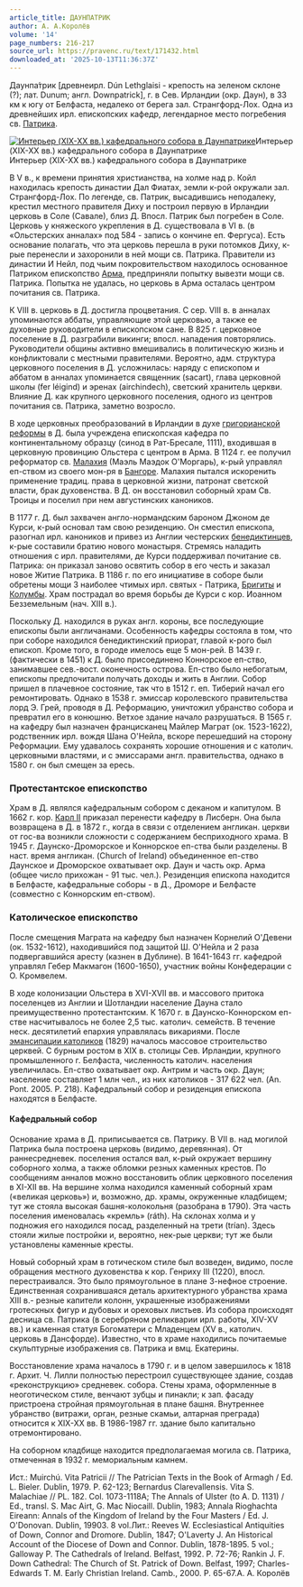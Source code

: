 ```yaml
---
article_title: ДАУНПАТРИК
author: А. А.Королёв
volume: '14'
page_numbers: 216-217
source_url: https://pravenc.ru/text/171432.html
downloaded_at: '2025-10-13T11:36:37Z'
---
```


Даунпа́трик [древнеирл. Dún Lethglaisi - крепость на зеленом склоне (?); лат. Dunum; англ. Downpatrick], г. в Сев. Ирландии (окр. Даун), в 33 км к югу от Белфаста, недалеко от берега зал. Странгфорд-Лох. Одна из древнейших ирл. епископских кафедр, легендарное место погребения св. [Патрика](https://pravenc.ru/text/Патрика.html).

[![Интерьер (XIX-XX вв.) кафедрального собора в Даунпатрике](https://pravenc.ru/data/430/478/1234/i200.jpg "Кликните для увеличения картинки")](https://pravenc.ru/data/430/478/1234/i400.jpg)Интерьер (XIX-XX вв.) кафедрального собора в Даунпатрике  
Интерьер (XIX-XX вв.) кафедрального собора в Даунпатрике

В V в., к времени принятия христианства, на холме над р. Койл находилась крепость династии Дал Фиатах, земли к-рой окружали зал. Странгфорд-Лох. По легенде, св. Патрик, высадившись неподалеку, крестил местного правителя Диху и построил первую в Ирландии церковь в Соле (Савале), близ Д. Впосл. Патрик был погребен в Соле. Церковь у княжеского укрепления в Д. существовала в VI в. (в «Ольстерских анналах» под 584 - запись о кончине еп. Фергуса). Есть основание полагать, что эта церковь перешла в руки потомков Диху, к-рые перенесли и захоронили в ней мощи св. Патрика. Правители из династии И Нейл, под чьим покровительством находилось основанное Патриком епископство [Арма](https://pravenc.ru/text/Арма.html), предприняли попытку вывезти мощи св. Патрика. Попытка не удалась, но церковь в Арма осталась центром почитания св. Патрика.

К VIII в. церковь в Д. достигла процветания. С сер. VIII в. в анналах упоминаются аббаты, управляющие этой церковью, а также ее духовные руководители в епископском сане. В 825 г. церковное поселение в Д. разграбили викинги; впосл. нападения повторялись. Руководители общины активно вмешивались в политическую жизнь и конфликтовали с местными правителями. Вероятно, адм. структура церковного поселения в Д. усложнилась: наряду с епископом и аббатом в анналах упоминается священник (sacart), глава церковной школы (fer léigind) и эренах (airchindech), светский хранитель церкви. Влияние Д. как крупного церковного поселения, одного из центров почитания св. Патрика, заметно возросло.

В ходе церковных преобразований в Ирландии в духе [григорианской реформы](<https://pravenc.ru/text/Григорианская реформа.html>) в Д. была учреждена епископская кафедра по континентальному образцу (синод в Рат-Бресале, 1111), входившая в церковную провинцию Ольстера с центром в Арма. В 1124 г. ее получил реформатор св. [Малахия](https://pravenc.ru/text/Малахия.html) (Маэль Маэдок О'Моргарь), к-рый управлял еп-ством из своего мон-ря в [Бангоре](https://pravenc.ru/text/Бангоре.html). Малахия пытался искоренить применение традиц. права в церковной жизни, патронат светской власти, брак духовенства. В Д. он восстановил соборный храм Св. Троицы и поселил при нем августинских каноников.

В 1177 г. Д. был захвачен англо-нормандским бароном Джоном де Курси, к-рый основал там свою резиденцию. Он сместил епископа, разогнал ирл. каноников и привез из Англии честерских [бенедиктинцев](https://pravenc.ru/text/Бенедиктинцы.html), к-рые составили братию нового монастыря. Стремясь наладить отношения с ирл. правителями, де Курси поддерживал почитание св. Патрика: он приказал заново освятить собор в его честь и заказал новое Житие Патрика. В 1186 г. по его инициативе в соборе были обретены мощи 3 наиболее чтимых ирл. святых - Патрика, [Бригиты](https://pravenc.ru/text/Бригиты.html) и [Колумбы](https://pravenc.ru/text/Колумбы.html). Храм пострадал во время борьбы де Курси с кор. Иоанном Безземельным (нач. XIII в.).

Поскольку Д. находился в руках англ. короны, все последующие епископы были англичанами. Особенность кафедры состояла в том, что при соборе находился бенедиктинский приорат, главой к-рого был епископ. Кроме того, в городе имелось еще 5 мон-рей. В 1439 г. (фактически в 1451) к Д. было присоединено Коннорское еп-ство, занимавшее сев.-вост. оконечность острова. Еп-ство было небогатым, епископы предпочитали получать доходы и жить в Англии. Собор пришел в плачевное состояние, так что в 1512 г. еп. Тиберий начал его ремонтировать. Однако в 1538 г. эмиссар королевского правительства лорд Э. Грей, проводя в Д. Реформацию, уничтожил убранство собора и превратил его в конюшню. Ветхое здание начало разрушаться. В 1565 г. на кафедру был назначен францисканец Майлер Маграт (ок. 1523-1622), родственник ирл. вождя Шана О'Нейла, вскоре перешедший на сторону Реформации. Ему удавалось сохранять хорошие отношения и с католич. церковными властями, и с эмиссарами англ. правительства, однако в 1580 г. он был смещен за ересь.

### Протестантское епископство

Храм в Д. являлся кафедральным собором с деканом и капитулом. В 1662 г. кор. [Карл II](<https://pravenc.ru/text/Карл II.html>) приказал перенести кафедру в Лисберн. Она была возвращена в Д. в 1872 г., когда в связи с отделением англикан. церкви от гос-ва возникли сложности с содержанием бесприходного храма. В 1945 г. Даунско-Дроморское и Коннорское еп-ства были разделены. В наст. время англикан. (Church of Ireland) объединенное еп-ство Даунское и Дроморское охватывает окр. Даун и часть окр. Арма (общее число прихожан - 91 тыс. чел.). Резиденция епископа находится в Белфасте, кафедральные соборы - в Д., Дроморе и Белфасте (совместно с Коннорским еп-ством).

### Католическое епископство

После смещения Маграта на кафедру был назначен Корнелий О'Девени (ок. 1532-1612), находившийся под защитой Ш. О'Нейла и 2 раза подвергавшийся аресту (казнен в Дублине). В 1641-1643 гг. кафедрой управлял Гебер Макмагон (1600-1650), участник войны Конфедерации с О. Кромвелем.

В ходе колонизации Ольстера в XVI-XVII вв. и массового притока поселенцев из Англии и Шотландии население Дауна стало преимущественно протестантским. К 1670 г. в Даунско-Коннорском еп-стве насчитывалось не более 2,5 тыс. католич. семейств. В течение неск. десятилетий епархия управлялась викариями. После [эмансипации католиков](<https://pravenc.ru/text/эмансипации католиков.html>) (1829) началось массовое строительство церквей. С бурным ростом в XIX в. столицы Сев. Ирландии, крупного промышленного г. Белфаста, численность католич. населения увеличилась. Еп-ство охватывает окр. Антрим и часть окр. Даун; население составляет 1 млн чел., из них католиков - 317 622 чел. (An. Pont. 2005. P. 218). Кафедральный собор и резиденция епископа находятся в Белфасте.

#### Кафедральный собор

Основание храма в Д. приписывается св. Патрику. В VII в. над могилой Патрика была построена церковь (видимо, деревянная). От раннесредневек. поселения остался вал, к-рый окружает вершину соборного холма, а также обломки резных каменных крестов. По сообщениям анналов можно восстановить облик церковного поселения в XI-XII вв. На вершине холма находился каменный соборный храм («великая церковь») и, возможно, др. храмы, окруженные кладбищем; тут же стояла высокая башня-колокольня (разобрана в 1790). Эта часть поселения именовалась «кремль» (ráth). На склонах холма и у подножия его находился посад, разделенный на трети (trían). Здесь стояли жилые постройки и, вероятно, нек-рые церкви; тут же были установлены каменные кресты.

Новый соборный храм в готическом стиле был возведен, видимо, после обращения местного духовенства к кор. Генриху III (1220), впосл. перестраивался. Это было прямоугольное в плане 3-нефное строение. Единственная сохранившаяся деталь архитектурного убранства храма XIII в.- резные капители колонн, украшенные изображениями гротескных фигур и дубовых и ореховых листьев. Из собора происходят десница св. Патрика (в серебряном реликварии ирл. работы, XIV-XV вв.) и каменная статуя Богоматери с Младенцем (XV в., католич. церковь в Дансфорде). Известно, что в храме находились почитаемые скульптурные изображения св. Патрика и вмц. Екатерины.

Восстановление храма началось в 1790 г. и в целом завершилось к 1818 г. Архит. Ч. Лилли полностью перестроил существующее здание, создав «реконструкцию» средневек. собора. Стены храма, оформленные в неоготическом стиле, венчают зубцы и пинакли; к зап. фасаду пристроена стройная прямоугольная в плане башня. Внутреннее убранство (витражи, орган, резные скамьи, алтарная преграда) относится к XIX-XX вв. В 1986-1987 гг. здание было капитально отремонтировано.

На соборном кладбище находится предполагаемая могила св. Патрика, отмеченная в 1932 г. мемориальным камнем.

Ист.: Muirchú. Vita Patricii // The Patrician Texts in the Book of Armagh / Ed. L. Bieler. Dublin, 1979. P. 62-123; Bernardus Clarevallensis. Vita S. Malachiae // PL. 182. Col. 1073-1118A; The Annals of Ulster (to A. D. 1131) / Ed., transl. S. Mac Airt, G. Mac Niocaill. Dublin, 1983; Annala Rioghachta Eireann: Annals of the Kingdom of Ireland by the Four Masters / Ed. J. O'Donovan. Dublin, 19903. 8 vol.Лит.: Reeves W. Ecclesiastical Antiquities of Down, Connor and Dromore. Dublin, 1847; O'Laverty J. An Historical Account of the Diocese of Down and Connor. Dublin, 1878-1895. 5 vol.; Galloway P. The Cathedrals of Ireland. Belfast, 1992. P. 72-76; Rankin J. F. Down Cathedral: The Church of St. Patrick of Down. Belfast, 1997; Charles-Edwards T. M. Early Christian Ireland. Camb., 2000. P. 65-67.А. А.  Королёв
